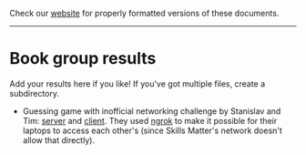 Check our [website](http://rustaceans.uk/) for
properly formatted versions of these documents.

---

# Book group results

Add your results here if you like! If you've got multiple files,
create a subdirectory.


* Guessing game with inofficial networking challenge by Stanislav and
  Tim: [server](https://github.com/RustaceansUK/guessing_game_server)
  and
  [client](https://github.com/RustaceansUK/guessing_game_client). They
  used [ngrok](https://ngrok.com/) to make it possible for their
  laptops to access each other's (since Skills Matter's network
  doesn't allow that directly).

